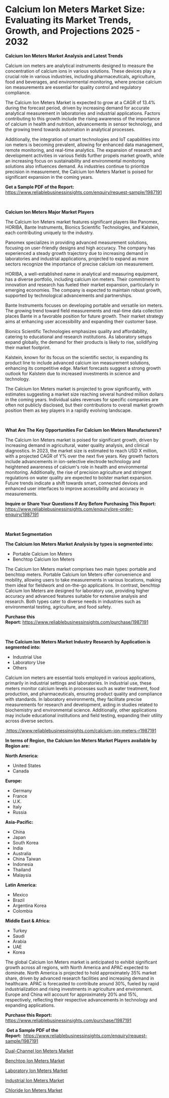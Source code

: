 <p><h1>Calcium Ion Meters Market Size: Evaluating its Market Trends, Growth, and Projections 2025 - 2032</h1></p><p><strong>Calcium Ion Meters Market Analysis and Latest Trends</strong></p>
<p><p>Calcium ion meters are analytical instruments designed to measure the concentration of calcium ions in various solutions. These devices play a crucial role in various industries, including pharmaceuticals, agriculture, food and beverages, and environmental monitoring, where precise calcium ion measurements are essential for quality control and regulatory compliance.</p><p>The Calcium Ion Meters Market is expected to grow at a CAGR of 13.4% during the forecast period, driven by increasing demand for accurate analytical measurement in laboratories and industrial applications. Factors contributing to this growth include the rising awareness of the importance of calcium in health and nutrition, advancements in sensor technology, and the growing trend towards automation in analytical processes.</p><p>Additionally, the integration of smart technologies and IoT capabilities into ion meters is becoming prevalent, allowing for enhanced data management, remote monitoring, and real-time analytics. The expansion of research and development activities in various fields further propels market growth, while an increasing focus on sustainability and environmental monitoring solutions also influences demand. As industries continue to prioritize precision in measurement, the Calcium Ion Meters Market is poised for significant expansion in the coming years.</p></p>
<p><strong>Get a Sample PDF of the Report:&nbsp;</strong> <a href="https://www.reliablebusinessinsights.com/enquiry/request-sample/1987191?utm_campaign=1113&utm_medium=2&utm_source=Github&utm_content=ia&utm_term=02032025&utm_id=calcium-ion-meters">https://www.reliablebusinessinsights.com/enquiry/request-sample/1987191</a></p>
<p>&nbsp;</p>
<p><strong>Calcium Ion Meters Major Market Players</strong></p>
<p><p>The Calcium Ion Meters market features significant players like Panomex, HORIBA, Bante Instruments, Bionics Scientific Technologies, and Kalstein, each contributing uniquely to the industry.</p><p>Panomex specializes in providing advanced measurement solutions, focusing on user-friendly designs and high accuracy. The company has experienced a steady growth trajectory due to increasing demand in laboratories and industrial applications, projected to expand as more sectors recognize the importance of precise calcium ion measurement.</p><p>HORIBA, a well-established name in analytical and measuring equipment, has a diverse portfolio, including calcium ion meters. Their commitment to innovation and research has fueled their market expansion, particularly in emerging economies. The company is expected to maintain robust growth, supported by technological advancements and partnerships.</p><p>Bante Instruments focuses on developing portable and versatile ion meters. The growing trend toward field measurements and real-time data collection places Bante in a favorable position for future growth. Their market strategy aims at enhancing user accessibility and expanding their customer base.</p><p>Bionics Scientific Technologies emphasizes quality and affordability, catering to educational and research institutions. As laboratory setups expand globally, the demand for their products is likely to rise, solidifying their market footprint.</p><p>Kalstein, known for its focus on the scientific sector, is expanding its product line to include advanced calcium ion measurement solutions, enhancing its competitive edge. Market forecasts suggest a strong growth outlook for Kalstein due to increased investments in science and technology.</p><p>The Calcium Ion Meters market is projected to grow significantly, with estimates suggesting a market size reaching several hundred million dollars in the coming years. Individual sales revenues for specific companies are often not publicly disclosed, but their contributions to overall market growth position them as key players in a rapidly evolving landscape.</p></p>
<p>&nbsp;</p>
<p><strong>What Are The Key Opportunities For Calcium Ion Meters Manufacturers?</strong></p>
<p><p>The Calcium Ion Meters market is poised for significant growth, driven by increasing demand in agricultural, water quality analysis, and clinical diagnostics. In 2023, the market size is estimated to reach USD X million, with a projected CAGR of Y% over the next five years. Key growth factors include advancements in ion-selective electrode technology and heightened awareness of calcium's role in health and environmental monitoring. Additionally, the rise of precision agriculture and stringent regulations on water quality are expected to bolster market expansion. Future trends indicate a shift towards smart, connected devices and enhanced user interfaces to improve accessibility and accuracy in measurements.</p></p>
<p><strong>Inquire or Share Your Questions If Any Before Purchasing This Report:</strong> <a href="https://www.reliablebusinessinsights.com/enquiry/pre-order-enquiry/1987191?utm_campaign=1113&utm_medium=2&utm_source=Github&utm_content=ia&utm_term=02032025&utm_id=calcium-ion-meters">https://www.reliablebusinessinsights.com/enquiry/pre-order-enquiry/1987191</a></p>
<p>&nbsp;</p>
<p><strong>Market Segmentation</strong></p>
<p><strong>The Calcium Ion Meters Market Analysis by types is segmented into:</strong></p>
<p><ul><li>Portable Calcium Ion Meters</li><li>Benchtop Calcium Ion Meters</li></ul></p>
<p><p>The Calcium Ion Meters market comprises two main types: portable and benchtop meters. Portable Calcium Ion Meters offer convenience and mobility, allowing users to take measurements in various locations, making them ideal for fieldwork and on-the-go applications. In contrast, benchtop Calcium Ion Meters are designed for laboratory use, providing higher accuracy and advanced features suitable for extensive analysis and research. Both types cater to diverse needs in industries such as environmental testing, agriculture, and food safety.</p></p>
<p><strong>Purchase this Report:&nbsp;</strong><a href="https://www.reliablebusinessinsights.com/purchase/1987191?utm_campaign=1113&utm_medium=2&utm_source=Github&utm_content=ia&utm_term=02032025&utm_id=calcium-ion-meters">https://www.reliablebusinessinsights.com/purchase/1987191</a></p>
<p>&nbsp;</p>
<p><strong>The Calcium Ion Meters Market Industry Research by Application is segmented into:</strong></p>
<p><ul><li>Industrial Use</li><li>Laboratory Use</li><li>Others</li></ul></p>
<p><p>Calcium ion meters are essential tools employed in various applications, primarily in industrial settings and laboratories. In industrial use, these meters monitor calcium levels in processes such as water treatment, food production, and pharmaceuticals, ensuring product quality and compliance with standards. In laboratory environments, they facilitate precise measurements for research and development, aiding in studies related to biochemistry and environmental science. Additionally, other applications may include educational institutions and field testing, expanding their utility across diverse sectors.</p></p>
<p><a href="https://www.reliablebusinessinsights.com/calcium-ion-meters-r1987191?utm_campaign=1113&utm_medium=2&utm_source=Github&utm_content=ia&utm_term=02032025&utm_id=calcium-ion-meters">&nbsp;https://www.reliablebusinessinsights.com/calcium-ion-meters-r1987191</a></p>
<p><strong>In terms of Region, the Calcium Ion Meters Market Players available by Region are:</strong></p>
<p>
    <p> <strong> North America: </strong>
        <ul>
            <li>United States</li>
            <li>Canada</li>
        </ul>
        </p> 
    <p> <strong> Europe: </strong>
        <ul>
            <li>Germany</li>
            <li>France</li>
            <li>U.K.</li>
            <li>Italy</li>
            <li>Russia</li>
        </ul>
        </p> 
    <p> <strong> Asia-Pacific: </strong>
        <ul>
            <li>China</li>
            <li>Japan</li>
            <li>South Korea</li>
            <li>India</li>
            <li>Australia</li>
            <li>China Taiwan</li>
            <li>Indonesia</li>
            <li>Thailand</li>
            <li>Malaysia</li>
        </ul>
        </p> 
    <p> <strong> Latin America: </strong>
        <ul>
            <li>Mexico</li>
            <li>Brazil</li>
            <li>Argentina Korea</li>
            <li>Colombia</li>
        </ul>
        </p> 
    <p> <strong> Middle East & Africa: </strong>
        <ul>
            <li>Turkey</li>
            <li>Saudi</li>
            <li>Arabia</li>
            <li>UAE</li>
            <li>Korea</li>
        </ul>
    </p>
    </p>
<p><p>The global Calcium Ion Meters market is anticipated to exhibit significant growth across all regions, with North America and APAC expected to dominate. North America is projected to hold approximately 35% market share, driven by advanced research facilities and increasing demand in healthcare. APAC is forecasted to contribute around 30%, fueled by rapid industrialization and rising investments in agriculture and environment. Europe and China will account for approximately 20% and 15%, respectively, reflecting their respective advancements in technology and expanding applications.</p></p>
<p><strong>Purchase this Report: </strong><a href="https://www.reliablebusinessinsights.com/purchase/1987191?utm_campaign=1113&utm_medium=2&utm_source=Github&utm_content=ia&utm_term=02032025&utm_id=calcium-ion-meters">https://www.reliablebusinessinsights.com/purchase/1987191</a></p>
<p>&nbsp;<strong>Get a Sample PDF of the Report:&nbsp;&nbsp;</strong><a href="https://www.reliablebusinessinsights.com/enquiry/request-sample/1987191?utm_campaign=1113&utm_medium=2&utm_source=Github&utm_content=ia&utm_term=02032025&utm_id=calcium-ion-meters">https://www.reliablebusinessinsights.com/enquiry/request-sample/1987191</a></p>
<p><strong></strong></p>
<p><p><a href="https://github.com/guyotkiferhi/Market-Research-Report-List-1/blob/main/dual-channel-ion-meters-market.md?utm_campaign=1113&utm_medium=2&utm_source=Github&utm_content=ia&utm_term=02032025&utm_id=calcium-ion-meters">Dual-Channel Ion Meters Market</a></p><p><a href="https://github.com/zoccohaniech/Market-Research-Report-List-1/blob/main/benchtop-ion-meters-market.md?utm_campaign=1113&utm_medium=2&utm_source=Github&utm_content=ia&utm_term=02032025&utm_id=calcium-ion-meters">Benchtop Ion Meters Market</a></p><p><a href="https://github.com/naomaroaoonv/Market-Research-Report-List-1/blob/main/laboratory-ion-meters-market.md?utm_campaign=1113&utm_medium=2&utm_source=Github&utm_content=ia&utm_term=02032025&utm_id=calcium-ion-meters">Laboratory Ion Meters Market</a></p><p><a href="https://github.com/prantoblouin/Market-Research-Report-List-1/blob/main/industrial-ion-meters-market.md?utm_campaign=1113&utm_medium=2&utm_source=Github&utm_content=ia&utm_term=02032025&utm_id=calcium-ion-meters">Industrial Ion Meters Market</a></p><p><a href="https://github.com/iyachikareva/Market-Research-Report-List-1/blob/main/chloride-ion-meters-market.md?utm_campaign=1113&utm_medium=2&utm_source=Github&utm_content=ia&utm_term=02032025&utm_id=calcium-ion-meters">Chloride Ion Meters Market</a></p></p>